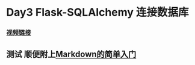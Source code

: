 # Day3 Flask-SQLAlchemy 连接数据库  
### [视频链接](https://www.bilibili.com/video/BV17r4y1y7jJ?p=14&vd_source=33207922e975d5ad1770261da92cead1)
## 测试 顺便附上[Markdown的简单入门](https://www.runoob.com/markdown/md-paragraph.html)